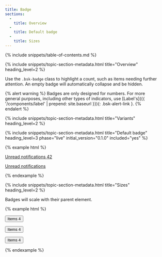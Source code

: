 ```yaml
---
title: Badge
sections:
  -
    title: Overview
  -
    title: Default badge
  -
    title: Sizes
---
```


{% include snippets/table-of-contents.md %}

{% include snippets/topic-section-metadata.html
  title="Overview"
  heading_level=2
%}

Use the `.bsk-badge` class to highlight a count, such as items needing further attention. An empty badge will
automatically collapse and be hidden.

{% alert warning %}
Badges are only designed for numbers. For more general purposes, including other types of indicators, use
[Label's]({{ '/components/label' | prepend: site.baseurl }}){: .bsk-alert-link }.
{% endalert %}

{% include snippets/topic-section-metadata.html
  title="Variants"
  heading_level=2
%}

{% include snippets/topic-section-metadata.html
  title="Default badge"
  heading_level=3
  phase="live"
  initial_version="0.1.0"
  included="yes"
%}

{% example html %}
<p><a href="#">Unread notifications <span class="bsk-badge">42</span></a></p>
<!-- Empty badges automatically hide -->
<p><a href="#">Unread notifications <span class="bsk-badge"></span></a></p>
{% endexample %}

{% include snippets/topic-section-metadata.html
  title="Sizes"
  heading_level=2
%}

Badges will scale with their parent element.

{% example html %}
<p><button class="bsk-btn bsk-btn-default bsk-btn-sm" type="button">Items <span class="bsk-badge">4</span></button></p>
<p><button class="bsk-btn bsk-btn-default" type="button">Items <span class="bsk-badge">4</span></button></p>
<p><button class="bsk-btn bsk-btn-default bsk-btn-lg" type="button">Items <span class="bsk-badge">4</span></button></p>
{% endexample %}
